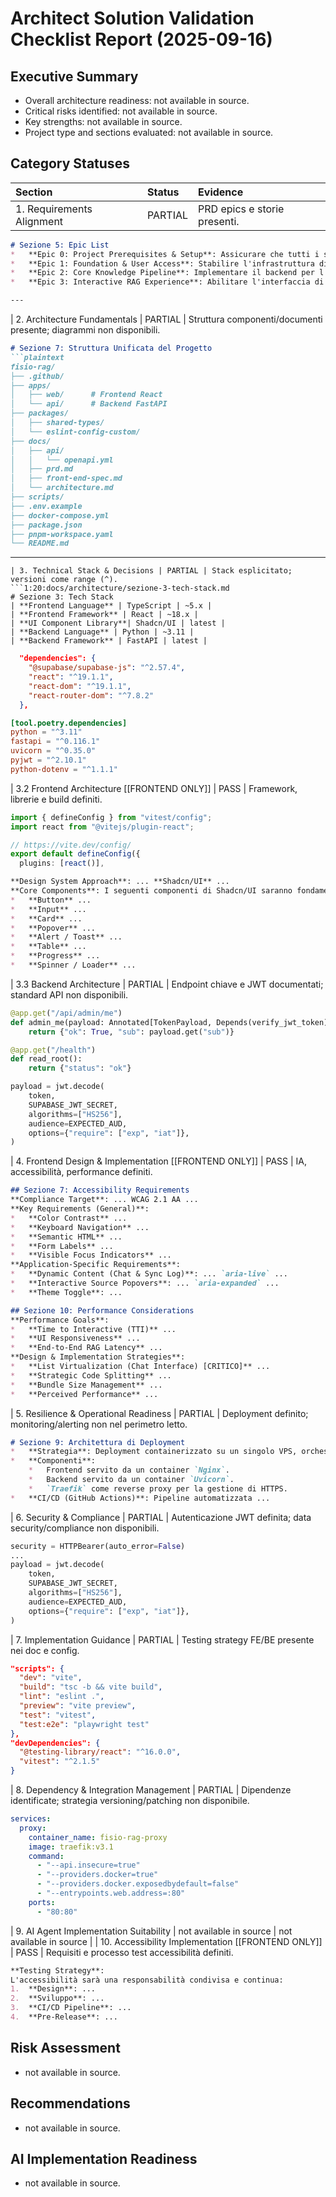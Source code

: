# Architect Solution Validation Checklist Report (2025-09-16)

## Executive Summary
- Overall architecture readiness: not available in source.
- Critical risks identified: not available in source.
- Key strengths: not available in source.
- Project type and sections evaluated: not available in source.

## Category Statuses
| Section | Status | Evidence |
| :--- | :--- | :--- |
| 1. Requirements Alignment | PARTIAL | PRD epics e storie presenti.
```1:10:docs/prd/sezione-5-epic-list.md
# Sezione 5: Epic List
*   **Epic 0: Project Prerequisites & Setup**: Assicurare che tutti i servizi esterni, le credenziali e le configurazioni manuali siano predisposti prima dell'inizio dello sviluppo del codice.
*   **Epic 1: Foundation & User Access**: Stabilire l'infrastruttura di base del progetto, l'applicazione web scheletrica e il flusso di autenticazione completo per studenti e amministratori.
*   **Epic 2: Core Knowledge Pipeline**: Implementare il backend per l'ingestione intelligente dei documenti, inclusa l'analisi, il chunking dinamico e l'indicizzazione nella base di conoscenza vettoriale.
*   **Epic 3: Interactive RAG Experience**: Abilitare l'interfaccia di chat per gli studenti, collegandola alla pipeline di conoscenza per fornire risposte, visualizzare le fonti e raccogliere feedback.

---

```
| 2. Architecture Fundamentals | PARTIAL | Struttura componenti/documenti presente; diagrammi non disponibili.
```1:24:docs/architecture/sezione-7-struttura-unificata-del-progetto.md
# Sezione 7: Struttura Unificata del Progetto
```plaintext
fisio-rag/
├── .github/
├── apps/
│   ├── web/      # Frontend React
│   └── api/      # Backend FastAPI
├── packages/
│   ├── shared-types/
│   └── eslint-config-custom/
├── docs/
│   ├── api/
│   │   └── openapi.yml
│   ├── prd.md
│   ├── front-end-spec.md
│   └── architecture.md
├── scripts/
├── .env.example
├── docker-compose.yml
├── package.json
├── pnpm-workspace.yaml
└── README.md
```

---

```
| 3. Technical Stack & Decisions | PARTIAL | Stack esplicitato; versioni come range (^).
```1:20:docs/architecture/sezione-3-tech-stack.md
# Sezione 3: Tech Stack
| **Frontend Language** | TypeScript | ~5.x |
| **Frontend Framework** | React | ~18.x |
| **UI Component Library**| Shadcn/UI | latest |
| **Backend Language** | Python | ~3.11 |
| **Backend Framework** | FastAPI | latest |
```
```14:21:apps/web/package.json
  "dependencies": {
    "@supabase/supabase-js": "^2.57.4",
    "react": "^19.1.1",
    "react-dom": "^19.1.1",
    "react-router-dom": "^7.8.2"
  },
```
```8:14:apps/api/pyproject.toml
[tool.poetry.dependencies]
python = "^3.11"
fastapi = "^0.116.1"
uvicorn = "^0.35.0"
pyjwt = "^2.10.1"
python-dotenv = "^1.1.1"
```
| 3.2 Frontend Architecture [[FRONTEND ONLY]] | PASS | Framework, librerie e build definiti.
```1:6:apps/web/vite.config.ts
import { defineConfig } from "vitest/config";
import react from "@vitejs/plugin-react";

// https://vite.dev/config/
export default defineConfig({
  plugins: [react()],
```
```165:180:docs/front-end-spec.md
**Design System Approach**: ... **Shadcn/UI** ...
**Core Components**: I seguenti componenti di Shadcn/UI saranno fondamentali ...
*   **Button** ...
*   **Input** ...
*   **Card** ...
*   **Popover** ...
*   **Alert / Toast** ...
*   **Table** ...
*   **Progress** ...
*   **Spinner / Loader** ...
```
| 3.3 Backend Architecture | PARTIAL | Endpoint chiave e JWT documentati; standard API non disponibili.
```131:137:apps/api/api/main.py
@app.get("/api/admin/me")
def admin_me(payload: Annotated[TokenPayload, Depends(verify_jwt_token)]):
    return {"ok": True, "sub": payload.get("sub")}

@app.get("/health")
def read_root():
    return {"status": "ok"}
```
```118:126:apps/api/api/main.py
payload = jwt.decode(
    token,
    SUPABASE_JWT_SECRET,
    algorithms=["HS256"],
    audience=EXPECTED_AUD,
    options={"require": ["exp", "iat"]},
)
```
| 4. Frontend Design & Implementation [[FRONTEND ONLY]] | PASS | IA, accessibilità, performance definiti.
```227:241:docs/front-end-spec.md
## Sezione 7: Accessibility Requirements
**Compliance Target**: ... WCAG 2.1 AA ...
**Key Requirements (General)**:
*   **Color Contrast** ...
*   **Keyboard Navigation** ...
*   **Semantic HTML** ...
*   **Form Labels** ...
*   **Visible Focus Indicators** ...
**Application-Specific Requirements**:
*   **Dynamic Content (Chat & Sync Log)**: ... `aria-live` ...
*   **Interactive Source Popovers**: ... `aria-expanded` ...
*   **Theme Toggle**: ...
```
```303:318:docs/front-end-spec.md
## Sezione 10: Performance Considerations
**Performance Goals**:
*   **Time to Interactive (TTI)** ...
*   **UI Responsiveness** ...
*   **End-to-End RAG Latency** ...
**Design & Implementation Strategies**:
*   **List Virtualization (Chat Interface) [CRITICO]** ...
*   **Strategic Code Splitting** ...
*   **Bundle Size Management** ...
*   **Perceived Performance** ...
```
| 5. Resilience & Operational Readiness | PARTIAL | Deployment definito; monitoring/alerting non nel perimetro letto.
```1:9:docs/architecture/sezione-9-architettura-di-deployment.md
# Sezione 9: Architettura di Deployment
*   **Strategia**: Deployment containerizzato su un singolo VPS, orchestrato da `Docker Compose`.
*   **Componenti**:
    *   Frontend servito da un container `Nginx`.
    *   Backend servito da un container `Uvicorn`.
    *   `Traefik` come reverse proxy per la gestione di HTTPS.
*   **CI/CD (GitHub Actions)**: Pipeline automatizzata ...
```
| 6. Security & Compliance | PARTIAL | Autenticazione JWT definita; data security/compliance non disponibili.
```110:126:apps/api/api/main.py
security = HTTPBearer(auto_error=False)
...
payload = jwt.decode(
    token,
    SUPABASE_JWT_SECRET,
    algorithms=["HS256"],
    audience=EXPECTED_AUD,
    options={"require": ["exp", "iat"]},
)
```
| 7. Implementation Guidance | PARTIAL | Testing strategy FE/BE presente nei doc e config.
```1:20:apps/web/package.json
"scripts": {
  "dev": "vite",
  "build": "tsc -b && vite build",
  "lint": "eslint .",
  "preview": "vite preview",
  "test": "vitest",
  "test:e2e": "playwright test"
},
"devDependencies": {
  "@testing-library/react": "^16.0.0",
  "vitest": "^2.1.5"
}
```
| 8. Dependency & Integration Management | PARTIAL | Dipendenze identificate; strategia versioning/patching non disponibile.
```1:12:docker-compose.yml
services:
  proxy:
    container_name: fisio-rag-proxy
    image: traefik:v3.1
    command:
      - "--api.insecure=true"
      - "--providers.docker=true"
      - "--providers.docker.exposedbydefault=false"
      - "--entrypoints.web.address=:80"
    ports:
      - "80:80"
```
| 9. AI Agent Implementation Suitability | not available in source | not available in source |
| 10. Accessibility Implementation [[FRONTEND ONLY]] | PASS | Requisiti e processo test accessibilità definiti.
```243:249:docs/front-end-spec.md
**Testing Strategy**:
L'accessibilità sarà una responsabilità condivisa e continua:
1.  **Design**: ...
2.  **Sviluppo**: ...
3.  **CI/CD Pipeline**: ...
4.  **Pre-Release**: ...
```

## Risk Assessment
- not available in source.

## Recommendations
- not available in source.

## AI Implementation Readiness
- not available in source.
